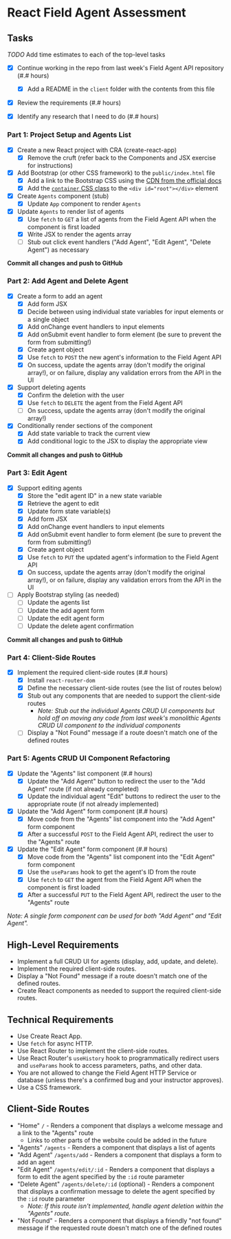 
# React Field Agent Assessment

## Tasks

_TODO_ Add time estimates to each of the top-level tasks

* [x] Continue working in the repo from last week's Field Agent API repository (#.# hours)
  * [x] Add a README in the `client` folder with the contents from this file

* [x] Review the requirements (#.# hours)

* [x] Identify any research that I need to do (#.# hours)

### Part 1: Project Setup and Agents List

* [x] Create a new React project with CRA (create-react-app)
  * [x] Remove the cruft (refer back to the Components and JSX exercise for instructions)

* [x] Add Bootstrap (or other CSS framework) to the `public/index.html` file
  * [x] Add a link to the Bootstrap CSS using the [CDN from the official docs](https://getbootstrap.com/docs/4.6/getting-started/introduction/#css)
  * [x] Add the [`container` CSS class](https://getbootstrap.com/docs/4.6/layout/overview/#containers) to the `<div id="root"></div>` element

* [x] Create `Agents` component (stub)
  * [x] Update `App` component to render `Agents`

* [x] Update `Agents` to render list of agents
  * [x] Use `fetch` to `GET` a list of agents from the Field Agent API when the component is first loaded
  * [x] Write JSX to render the agents array
  * [ ] Stub out click event handlers ("Add Agent", "Edit Agent", "Delete Agent") as necessary

**Commit all changes and push to GitHub**

### Part 2: Add Agent and Delete Agent

* [x] Create a form to add an agent
  * [x] Add form JSX
  * [x] Decide between using individual state variables for input elements or a single object
  * [x] Add onChange event handlers to input elements
  * [x] Add onSubmit event handler to form element (be sure to prevent the form from submitting!)
  * [x] Create agent object
  * [x] Use `fetch` to `POST` the new agent's information to the Field Agent API
  * [x] On success, update the agents array (don't modify the original array!), or on failure, display any validation errors from the API in the UI

* [x] Support deleting agents
  * [x] Confirm the deletion with the user
  * [x] Use `fetch` to `DELETE` the agent from the Field Agent API
  * [ ] On success, update the agents array (don't modify the original array!)

* [x] Conditionally render sections of the component
  * [x] Add state variable to track the current view
  * [x] Add conditional logic to the JSX to display the appropriate view

**Commit all changes and push to GitHub**

### Part 3: Edit Agent

* [x] Support editing agents
  * [x] Store the "edit agent ID" in a new state variable
  * [x] Retrieve the agent to edit
  * [x] Update form state variable(s)
  * [x] Add form JSX
  * [x] Add onChange event handlers to input elements
  * [x] Add onSubmit event handler to form element (be sure to prevent the form from submitting!)
  * [x] Create agent object
  * [x] Use `fetch` to `PUT` the updated agent's information to the Field Agent API
  * [x] On success, update the agents array (don't modify the original array!), or on failure, display any validation errors from the API in the UI

* [ ] Apply Bootstrap styling (as needed)
  * [ ] Update the agents list
  * [ ] Update the add agent form
  * [ ] Update the edit agent form
  * [ ] Update the delete agent confirmation

**Commit all changes and push to GitHub**

### Part 4: Client-Side Routes

* [x] Implement the required client-side routes (#.# hours)
  * [x] Install `react-router-dom`
  * [x] Define the necessary client-side routes (see the list of routes below)
  * [x] Stub out any components that are needed to support the client-side routes
    * _Note: Stub out the individual Agents CRUD UI components but hold off on moving any code from last week's monolithic Agents CRUD UI component to the individual components_
  * [ ] Display a "Not Found" message if a route doesn't match one of the defined routes

### Part 5: Agents CRUD UI Component Refactoring

* [x] Update the "Agents" list component (#.# hours)
  * [x] Update the "Add Agent" button to redirect the user to the "Add Agent" route (if not already completed)
  * [x] Update the individual agent "Edit" buttons to redirect the user to the appropriate route (if not already implemented)

* [x] Update the "Add Agent" form component (#.# hours)
  * [x] Move code from the "Agents" list component into the "Add Agent" form component
  * [x] After a successful `POST` to the Field Agent API, redirect the user to the "Agents" route

* [x] Update the "Edit Agent" form component (#.# hours)
  * [x] Move code from the "Agents" list component into the "Edit Agent" form component
  * [x] Use the `useParams` hook to get the agent's ID from the route
  * [x] Use `fetch` to `GET` the agent from the Field Agent API when the component is first loaded
  * [x] After a successful `PUT` to the Field Agent API, redirect the user to the "Agents" route

_Note: A single form component can be used for both "Add Agent" and "Edit Agent"._

## High-Level Requirements

* Implement a full CRUD UI for agents (display, add, update, and delete).
* Implement the required client-side routes.
* Display a "Not Found" message if a route doesn't match one of the defined routes.
* Create React components as needed to support the required client-side routes.

## Technical Requirements

* Use Create React App.
* Use `fetch` for async HTTP.
* Use React Router to implement the client-side routes.
* Use React Router's `useHistory` hook to programmatically redirect users and `useParams` hook to access parameters, paths, and other data.
* You are not allowed to change the Field Agent HTTP Service or database (unless there's a confirmed bug and your instructor approves).
* Use a CSS framework.

## Client-Side Routes

- "Home" `/` - Renders a component that displays a welcome message and a link to the "Agents" route
  - Links to other parts of the website could be added in the future
- "Agents" `/agents` - Renders a component that displays a list of agents
- "Add Agent" `/agents/add` - Renders a component that displays a form to add an agent
- "Edit Agent" `/agents/edit/:id` - Renders a component that displays a form to edit the agent specified by the `:id` route parameter
- "Delete Agent" `/agents/delete/:id` (optional) - Renders a component that displays a confirmation message to delete the agent specified by the `:id` route parameter
  - _Note: If this route isn't implemented, handle agent deletion within the "Agents" route._
- "Not Found" - Renders a component that displays a friendly "not found" message if the requested route doesn't match one of the defined routes